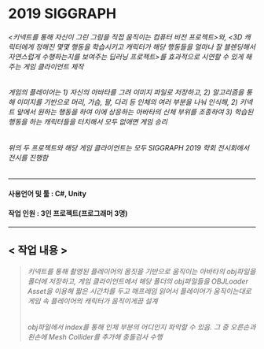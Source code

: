 # 2019 SIGGRAPH
###### <키넥트를 통해 자신이 그린 그림을 직접 움직이는 컴퓨터 비전 프로젝트>와, <3D 캐릭터에게 정해진 몇몇 행동을 학습시키고 캐릭터가 해당 행동들을 얼마나 잘 블렌딩해서 자연스럽게 수행하는지를 보여주는 딥러닝 프로젝트>를 효과적으로 시연할 수 있게 해주는 게임 클라이언트 제작
###### 게임의 플레이어는 1) 자신의 아바타를 그려 이미지 파일로 저장하고, 2) 알고리즘을 통해 이미지를 기반으로 머리, 가슴, 팔, 다리 등 인체의 여러 부분을 나눠 인식해, 2) 키넥트 앞에서 원하는 행동을 하여 이에 상응하는 아바타의 신체 부위를 조종하여 3) 학습된 행동을 하는 캐릭터들을 터치해서 모두 없애면 게임 승리
###### 위의 두 프로젝트와 해당 게임 클라이언트는 모두 SIGGRAPH 2019 학회 전시회에서 전시를 진행함

----
#### 사용언어 및 툴 : C#, Unity
#### 작업 인원 : 3인 프로젝트(프로그래머 3명)

----
## < 작업 내용 >
> ###### 키넥트를 통해 촬영된 플레이어의 몸짓을 기반으로 움직이는 아바타의 obj파일을 폴더에 저장하고, 게임 클라이언트에서 해당 폴더의 obj파일들을 OBJLoader Asset을 이용해 짧은 시간차를 두고 매프레임 읽어서 플레이어가 움직이는대로 게임 속 플레이어의 캐릭터가 움직이게끔 설계
> ###### obj파일에서 index를 통해 인체 부분의 어디인지 파악할 수 있음. 그 중 오른손과 왼손에 Mesh Collider를 추가해 충돌검사 수행
> ###### 
